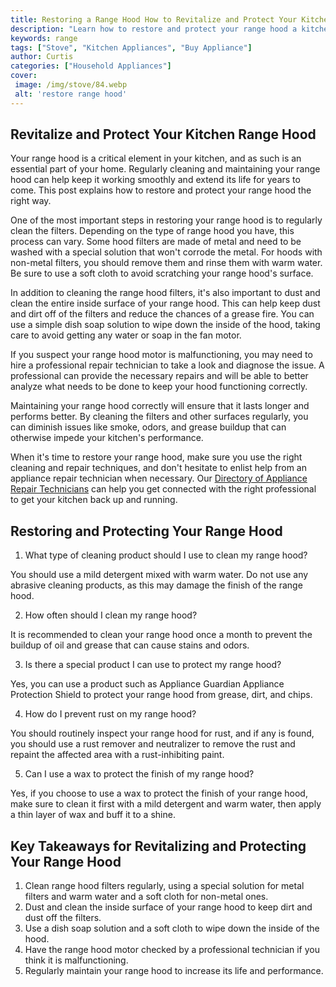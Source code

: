 ```yaml
---
title: Restoring a Range Hood How to Revitalize and Protect Your Kitchen Appliance
description: "Learn how to restore and protect your range hood a kitchen appliance often forgotten DIY tips and tricks on how to clean protect and refurbish a range hood for a fresh revitalized kitchen"
keywords: range
tags: ["Stove", "Kitchen Appliances", "Buy Appliance"]
author: Curtis
categories: ["Household Appliances"]
cover: 
 image: /img/stove/84.webp
 alt: 'restore range hood'
---
```

## Revitalize and Protect Your Kitchen Range Hood

Your range hood is a critical element in your kitchen, and as such is an essential part of your home. Regularly cleaning and maintaining your range hood can help keep it working smoothly and extend its life for years to come. This post explains how to restore and protect your range hood the right way.

One of the most important steps in restoring your range hood is to regularly clean the filters. Depending on the type of range hood you have, this process can vary. Some hood filters are made of metal and need to be washed with a special solution that won't corrode the metal. For hoods with non-metal filters, you should remove them and rinse them with warm water. Be sure to use a soft cloth to avoid scratching your range hood's surface.

In addition to cleaning the range hood filters, it's also important to dust and clean the entire inside surface of your range hood. This can help keep dust and dirt off of the filters and reduce the chances of a grease fire. You can use a simple dish soap solution to wipe down the inside of the hood, taking care to avoid getting any water or soap in the fan motor.

If you suspect your range hood motor is malfunctioning, you may need to hire a professional repair technician to take a look and diagnose the issue. A professional can provide the necessary repairs and will be able to better analyze what needs to be done to keep your hood functioning correctly. 

Maintaining your range hood correctly will ensure that it lasts longer and performs better. By cleaning the filters and other surfaces regularly, you can diminish issues like smoke, odors, and grease buildup that can otherwise impede your kitchen's performance.

When it's time to restore your range hood, make sure you use the right cleaning and repair techniques, and don't hesitate to enlist help from an appliance repair technician when necessary. Our [Directory of Appliance Repair Technicians](./pages/appliance-repair-technicians) can help you get connected with the right professional to get your kitchen back up and running.

## Restoring and Protecting Your Range Hood 
1. What type of cleaning product should I use to clean my range hood?
 
 You should use a mild detergent mixed with warm water. Do not use any abrasive cleaning products, as this may damage the finish of the range hood.

2. How often should I clean my range hood?
 
 It is recommended to clean your range hood once a month to prevent the buildup of oil and grease that can cause stains and odors.

3. Is there a special product I can use to protect my range hood?

Yes, you can use a product such as Appliance Guardian Appliance Protection Shield to protect your range hood from grease, dirt, and chips.

4. How do I prevent rust on my range hood?

You should routinely inspect your range hood for rust, and if any is found, you should use a rust remover and neutralizer to remove the rust and repaint the affected area with a rust-inhibiting paint.

5. Can I use a wax to protect the finish of my range hood?

Yes, if you choose to use a wax to protect the finish of your range hood, make sure to clean it first with a mild detergent and warm water, then apply a thin layer of wax and buff it to a shine.

## Key Takeaways for Revitalizing and Protecting Your Range Hood
1. Clean range hood filters regularly, using a special solution for metal filters and warm water and a soft cloth for non-metal ones.
2. Dust and clean the inside surface of your range hood to keep dirt and dust off the filters. 
3. Use a dish soap solution and a soft cloth to wipe down the inside of the hood.
4. Have the range hood motor checked by a professional technician if you think it is malfunctioning.
5. Regularly maintain your range hood to increase its life and performance.
